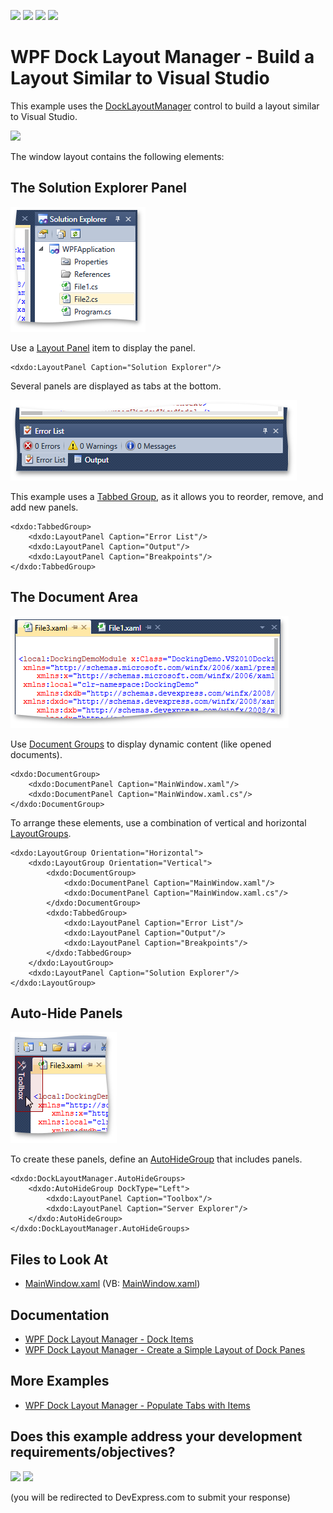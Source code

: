 <!-- default badges list -->
![](https://img.shields.io/endpoint?url=https://codecentral.devexpress.com/api/v1/VersionRange/128643021/21.1.5%2B)
[![](https://img.shields.io/badge/Open_in_DevExpress_Support_Center-FF7200?style=flat-square&logo=DevExpress&logoColor=white)](https://supportcenter.devexpress.com/ticket/details/T326805)
[![](https://img.shields.io/badge/📖_How_to_use_DevExpress_Examples-e9f6fc?style=flat-square)](https://docs.devexpress.com/GeneralInformation/403183)
[![](https://img.shields.io/badge/💬_Leave_Feedback-feecdd?style=flat-square)](#does-this-example-address-your-development-requirementsobjectives)
<!-- default badges end -->
# WPF Dock Layout Manager - Build a Layout Similar to Visual Studio

This example uses the [DockLayoutManager](https://docs.devexpress.com/WPF/DevExpress.Xpf.Docking.DockLayoutManager) control to build a layout similar to Visual Studio. 

<img src="https://user-images.githubusercontent.com/12169834/175337035-49bc2b7d-b28b-485f-b4a4-09f5951b4d51.png" width=700px/>

The window layout contains the following elements:

## The Solution Explorer Panel

<img src="https://raw.githubusercontent.com/DevExpress-Examples/how-to-build-a-layout-similar-to-visual-studio-t326805/15.1.3+/media/7bdba3b4-a7bd-11e5-80bf-00155d62480c.png">

Use a [Layout Panel](https://docs.devexpress.com/WPF/DevExpress.Xpf.Docking.LayoutPanel) item to display the panel.

```xaml
<dxdo:LayoutPanel Caption="Solution Explorer"/>
```

Several panels are displayed as tabs at the bottom.

<img src="https://raw.githubusercontent.com/DevExpress-Examples/how-to-build-a-layout-similar-to-visual-studio-t326805/15.1.3+/media/a426f3e0-a7bd-11e5-80bf-00155d62480c.png">

This example uses a [Tabbed Group](https://docs.devexpress.com/WPF/DevExpress.Xpf.Docking.TabbedGroup), as it allows you to reorder, remove, and add new panels.

```xaml
<dxdo:TabbedGroup>
    <dxdo:LayoutPanel Caption="Error List"/>
    <dxdo:LayoutPanel Caption="Output"/>
    <dxdo:LayoutPanel Caption="Breakpoints"/>
</dxdo:TabbedGroup>
```

## The Document Area

<img src="https://raw.githubusercontent.com/DevExpress-Examples/how-to-build-a-layout-similar-to-visual-studio-t326805/15.1.3+/media/ebc469da-a7bd-11e5-80bf-00155d62480c.png">

Use [Document Groups](https://docs.devexpress.com/WPF/DevExpress.Xpf.Docking.DocumentGroup) to display dynamic content (like opened documents).


```xaml
<dxdo:DocumentGroup>
    <dxdo:DocumentPanel Caption="MainWindow.xaml"/>
    <dxdo:DocumentPanel Caption="MainWindow.xaml.cs"/>
</dxdo:DocumentGroup>
```

To arrange these elements, use a combination of vertical and horizontal [LayoutGroups](https://docs.devexpress.com/WPF/DevExpress.Xpf.Docking.LayoutGroup).

```xaml
<dxdo:LayoutGroup Orientation="Horizontal">
    <dxdo:LayoutGroup Orientation="Vertical">
        <dxdo:DocumentGroup>
            <dxdo:DocumentPanel Caption="MainWindow.xaml"/>
            <dxdo:DocumentPanel Caption="MainWindow.xaml.cs"/>
        </dxdo:DocumentGroup>
        <dxdo:TabbedGroup>
            <dxdo:LayoutPanel Caption="Error List"/>
            <dxdo:LayoutPanel Caption="Output"/>
            <dxdo:LayoutPanel Caption="Breakpoints"/>
        </dxdo:TabbedGroup>
    </dxdo:LayoutGroup>
    <dxdo:LayoutPanel Caption="Solution Explorer"/>
</dxdo:LayoutGroup>
```

## Auto-Hide Panels

<img src="https://raw.githubusercontent.com/DevExpress-Examples/how-to-build-a-layout-similar-to-visual-studio-t326805/15.1.3+/media/373fd0bd-a7be-11e5-80bf-00155d62480c.png">

To create these panels, define an [AutoHideGroup](https://docs.devexpress.com/WPF/DevExpress.Xpf.Docking.AutoHideGroup) that includes panels.

```xaml
<dxdo:DockLayoutManager.AutoHideGroups>
    <dxdo:AutoHideGroup DockType="Left">
        <dxdo:LayoutPanel Caption="Toolbox"/>
        <dxdo:LayoutPanel Caption="Server Explorer"/>
    </dxdo:AutoHideGroup>
</dxdo:DockLayoutManager.AutoHideGroups>
```

<!-- default file list -->
## Files to Look At

* [MainWindow.xaml](./CS/MainWindow.xaml) (VB: [MainWindow.xaml](./VB/MainWindow.xaml))
<!-- default file list end -->

## Documentation

- [WPF Dock Layout Manager - Dock Items](https://docs.devexpress.com/WPF/6191/controls-and-libraries/layout-management/dock-windows)
- [WPF Dock Layout Manager - Create a Simple Layout of Dock Panes](https://docs.devexpress.com/WPF/6654/controls-and-libraries/layout-management/dock-windows/getting-started/how-to-create-a-simple-layout-of-dock-panes)

## More Examples

- [WPF Dock Layout Manager - Populate Tabs with Items](https://github.com/DevExpress-Examples/wpf-dock-layout-manager-populate-tabs-with-items)
<!-- feedback -->
## Does this example address your development requirements/objectives?

[<img src="https://www.devexpress.com/support/examples/i/yes-button.svg"/>](https://www.devexpress.com/support/examples/survey.xml?utm_source=github&utm_campaign=wpf-dock-layout-manager-build-a-layout-similar-to-visual-studio&~~~was_helpful=yes) [<img src="https://www.devexpress.com/support/examples/i/no-button.svg"/>](https://www.devexpress.com/support/examples/survey.xml?utm_source=github&utm_campaign=wpf-dock-layout-manager-build-a-layout-similar-to-visual-studio&~~~was_helpful=no)

(you will be redirected to DevExpress.com to submit your response)
<!-- feedback end -->
